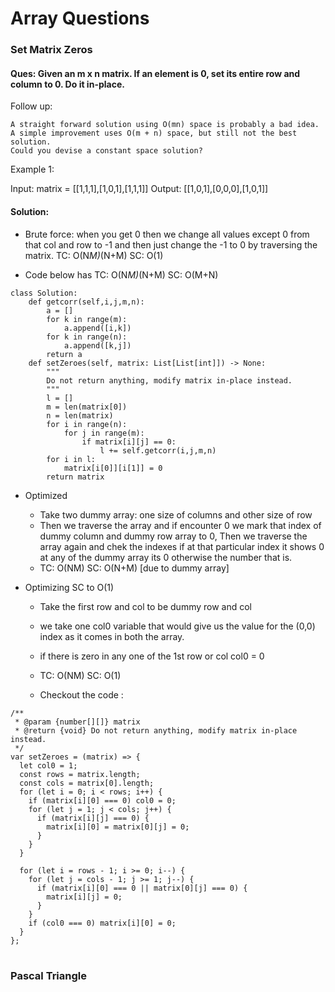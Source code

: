 # Array Questions
### Set Matrix Zeros 

#### Ques: Given an m x n matrix. If an element is 0, set its entire row and column to 0. Do it in-place.
Follow up:

    A straight forward solution using O(mn) space is probably a bad idea.
    A simple improvement uses O(m + n) space, but still not the best solution.
    Could you devise a constant space solution?
Example 1:

Input: matrix = [[1,1,1],[1,0,1],[1,1,1]]
Output: [[1,0,1],[0,0,0],[1,0,1]]

#### Solution:

* Brute force:
when you get 0 then we change all values except 0 from that col and row to -1 and then just change the -1 to 0 by traversing the matrix. TC: O(N*M)*(N+M) SC: O(1)

* Code below has TC: O(N*M)*(N+M) SC: O(M+N)
```
class Solution:
    def getcorr(self,i,j,m,n):
        a = []
        for k in range(m):
            a.append([i,k])
        for k in range(n):
            a.append([k,j])
        return a
    def setZeroes(self, matrix: List[List[int]]) -> None:
        """
        Do not return anything, modify matrix in-place instead.
        """
        l = []
        m = len(matrix[0])
        n = len(matrix)
        for i in range(n):
            for j in range(m):
                if matrix[i][j] == 0:
                    l += self.getcorr(i,j,m,n)
        for i in l:
            matrix[i[0]][i[1]] = 0
        return matrix
```
* Optimized 
  - Take two dummy array: one size of columns and other size of row
  - Then we traverse the array and if encounter 0 we mark that index of dummy column and dummy row array to 0, Then we traverse the array again and chek the indexes if at that particular index it shows 0 at any of the dummy array its 0 otherwise the number that is.
  - TC: O(NM) SC: O(N+M) [due to dummy array]

* Optimizing SC to O(1)
  - Take the first row and col to be dummy row and col 
  - we take one col0 variable that would give us the value for the (0,0) index as it comes in both the array.
  - if there is zero in any one of the 1st row or col col0 = 0 

  - TC: O(NM) SC: O(1)
  - Checkout the code :
```
/**
 * @param {number[][]} matrix
 * @return {void} Do not return anything, modify matrix in-place instead.
 */
var setZeroes = (matrix) => {
  let col0 = 1;
  const rows = matrix.length;
  const cols = matrix[0].length;
  for (let i = 0; i < rows; i++) {
    if (matrix[i][0] === 0) col0 = 0;
    for (let j = 1; j < cols; j++) {
      if (matrix[i][j] === 0) {
        matrix[i][0] = matrix[0][j] = 0;
      }
    }
  }

  for (let i = rows - 1; i >= 0; i--) {
    for (let j = cols - 1; j >= 1; j--) {
      if (matrix[i][0] === 0 || matrix[0][j] === 0) {
        matrix[i][j] = 0;
      }
    }
    if (col0 === 0) matrix[i][0] = 0;
  }
};
```
#
### Pascal Triangle 

